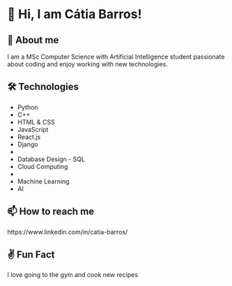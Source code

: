 <h1>👋 Hi, I am Cátia Barros!</h1>

<h2>👀 About me</h2>
<p> I am a MSc Computer Science with Artificial Intelligence student passionate about coding and enjoy working with new technologies.</p>

<h2>🛠️ Technologies</h2>
<ul>
  <li>Python</li>
  <li>C++</li>
  <li>HTML & CSS</li>
  <li>JavaScript</li>
  <li>React.js</li>
  <li>Django<li>
  <li>Database Design - SQL</li>
  <li>Cloud Computing<li>
  <li>Machine Learning</li>
  <li>AI</li>
</ul>

<h2>📫 How to reach me</h2>
https://www.linkedin.com/in/catia-barros/

<h2>✌️ Fun Fact</h2>
<p></p>I love going to the gym and cook new recipes</p>
